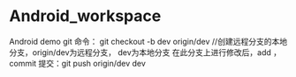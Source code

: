 # Android_workspace
Android demo
git 命令：
	git checkout -b dev origin/dev //创建远程分支的本地分支，origin/dev为远程分支， dev为本地分支
	在此分支上进行修改后，add ，commit
	提交：git push origin/dev dev 